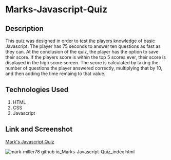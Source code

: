 # Marks-Javascript-Quiz

## Description
This quiz was designed in order to test the players knowledge of basic Javascript. The player has 75 seconds to answer ten questions as fast as they can. At the conclusion of the quiz, the player has the option to save their score. If the players score is within the top 5 scores ever, their score is displayed in the high score screen. The score is calculated by taking the number of questions the player answered correctly, multiplying that by 10, and then adding the time remaing to that value.

## Technologies Used
  1. HTML
  2. CSS
  3. Javascript

## Link and Screenshot
 [Mark's Javascript Quiz](https://mark-miller78.github.io/Marks-Javascript-Quiz/index.html)
 
 ![mark-miller78 github io_Marks-Javascript-Quiz_index html](https://user-images.githubusercontent.com/91908196/143794787-b1c378dc-9d56-4b3f-ab6a-0165770ac610.png)
